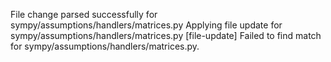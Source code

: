 File change parsed successfully for sympy/assumptions/handlers/matrices.py
Applying file update for sympy/assumptions/handlers/matrices.py
[file-update] Failed to find match for sympy/assumptions/handlers/matrices.py.

